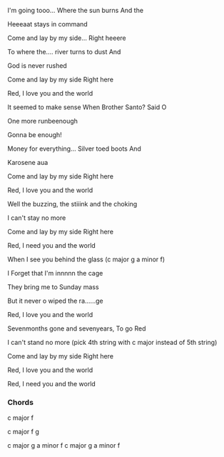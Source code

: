 I'm going tooo... Where the sun burns And the

Heeeaat stays in command

Come and lay by my side... Right heeere



To where the.... river turns to dust And

God is never rushed

Come and lay by my side Right here



Red, I love you and the world



It seemed to make sense When Brother Santo? Said O 

One more runbeenough

Gonna be enough!



Money for everything... Silver toed boots And

Karosene aua

Come and lay by my side Right here



Red, I love you and the world



Well the buzzing, the stiiink and the choking

I can't stay no more

Come and lay by my side Right here



Red, I need you and the world



When I see you behind the glass (c major g  a minor f)

I Forget that I'm innnnn the cage

They bring me to Sunday mass

But it never o wiped the ra......ge



Red, I love you and the world



Sevenmonths gone and sevenyears, To go Red

I can't stand no more (pick 4th string with c major instead of 5th string)

Come and lay by my side Right here



Red, I love you and the world

Red, I need you and the world

### Chords
c major f 

c major f g

c major g  a minor f    c major g  a minor f 

